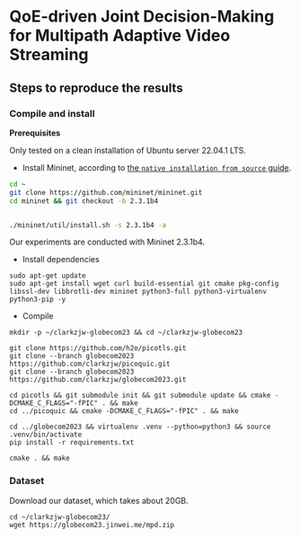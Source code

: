 # QoE-driven Joint Decision-Making for Multipath Adaptive Video Streaming

## Steps to reproduce the results

### Compile and install

**Prerequisites**

Only tested on a clean installation of Ubuntu server 22.04.1 LTS.

+ Install Mininet, according to [the `native installation from source` guide](http://mininet.org/download/#option-2-native-installation-from-source).
```bash
cd ~
git clone https://github.com/mininet/mininet.git
cd mininet && git checkout -b 2.3.1b4


./mininet/util/install.sh -s 2.3.1b4 -a
```

Our experiments are conducted with Mininet 2.3.1b4. 

+ Install dependencies

```
sudo apt-get update
sudo apt-get install wget curl build-essential git cmake pkg-config libssl-dev libbrotli-dev mininet python3-full python3-virtualenv python3-pip -y
```

+ Compile

```
mkdir -p ~/clarkzjw-globecom23 && cd ~/clarkzjw-globecom23

git clone https://github.com/h2o/picotls.git
git clone --branch globecom2023 https://github.com/clarkzjw/picoquic.git
git clone --branch globecom2023 https://github.com/clarkzjw/globecom2023.git

cd picotls && git submodule init && git submodule update && cmake -DCMAKE_C_FLAGS="-fPIC" . && make
cd ../picoquic && cmake -DCMAKE_C_FLAGS="-fPIC" . && make

cd ../globecom2023 && virtualenv .venv --python=python3 && source .venv/bin/activate
pip install -r requirements.txt

cmake . && make
```

### Dataset

Download our dataset, which takes about 20GB.

```
cd ~/clarkzjw-globecom23/
wget https://globecom23.jinwei.me/mpd.zip
```

